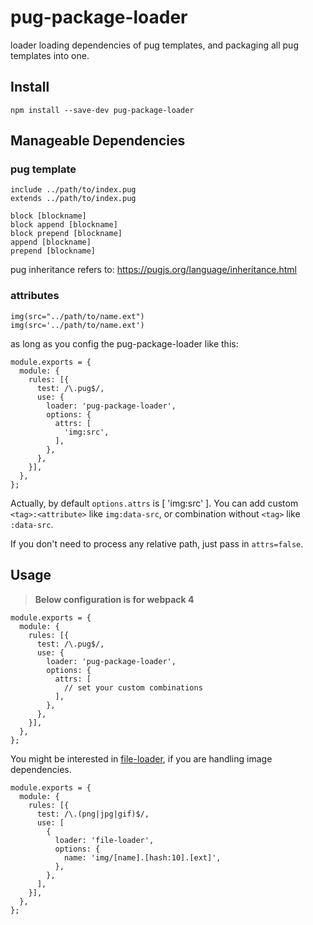 # pug-package-loader

loader loading dependencies of pug templates, and packaging all pug templates into one.
## Install

```
npm install --save-dev pug-package-loader
```

## Manageable Dependencies

### pug template

    include ../path/to/index.pug
    extends ../path/to/index.pug
    
    block [blockname]
    block append [blockname]
    block prepend [blockname]
    append [blockname]
    prepend [blockname]

pug inheritance refers to: https://pugjs.org/language/inheritance.html

### attributes

    img(src="../path/to/name.ext")
    img(src='../path/to/name.ext')

as long as you config the pug-package-loader like this:

```
module.exports = {
  module: {
    rules: [{
      test: /\.pug$/,
      use: {
        loader: 'pug-package-loader',
        options: {
          attrs: [
            'img:src',
          ],
        },
      },
    }],
  },
};
```

Actually, by default `options.attrs` is [ 'img:src' ]. You can add custom `<tag>:<attribute>` like `img:data-src`, or combination without `<tag>` like `:data-src`.

If you don't need to process any relative path, just pass in `attrs=false`.

## Usage

> **Below configuration is for webpack 4**

```
module.exports = {
  module: {
    rules: [{
      test: /\.pug$/,
      use: {
        loader: 'pug-package-loader',
        options: {
          attrs: [
            // set your custom combinations
          ],
        },
      },
    }],
  },
};
```

You might be interested in [file-loader](https://www.npmjs.com/package/file-loader), if you are handling image dependencies.

```
module.exports = {
  module: {
    rules: [{
      test: /\.(png|jpg|gif)$/,
      use: [
        {
          loader: 'file-loader',
          options: {
            name: 'img/[name].[hash:10].[ext]',
          },
        },
      ],
    }],
  },
};
```
